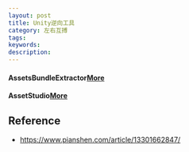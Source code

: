 ```yaml
---
layout: post
title: Unity逆向工具
category: 左右互搏
tags: 
keywords: 
description: 
---
```


#### AssetsBundleExtractor[More](https://github.com/DerPopo/UABE/releases/)

#### AssetStudio[More](https://github.com/Perfare/AssetStudio)

## Reference

* <https://www.pianshen.com/article/13301662847/>